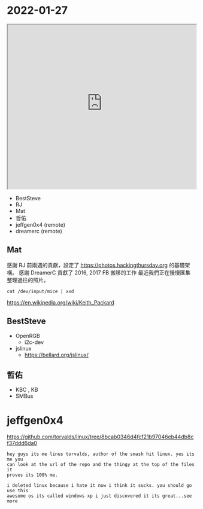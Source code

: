 # 2022-01-27

<iframe src="https://photos.hackingthursday.org/2022-01-27" width="100%" height="440px"></iframe>

- BestSteve
- RJ
- Mat
- 哲佑
- jeffgen0x4 (remote)
- dreamerc (remote)

## Mat

感謝 RJ 前兩週的貢獻，設定了 <https://photos.hackingthursday.org> 的基礎架構。
感謝 DreamerC 貢獻了 2016, 2017 FB 搬移的工作
最近我們正在慢慢匯集整理過往的照片。

```
cat /dev/input/mice | xxd 
```

https://en.wikipedia.org/wiki/Keith_Packard

## BestSteve

- OpenRGB
    - i2c-dev
- jslinux
    - https://bellard.org/jslinux/

## 哲佑

- KBC , KB
- SMBus

# jeffgen0x4 

https://github.com/torvalds/linux/tree/8bcab0346d4fcf21b97046eb44db8cf37ddd6da0

```
hey guys its me linus torvalds, author of the smash hit linux. yes its me you
can look at the url of the repo and the thingy at the top of the files it
proves its 100% me.

i deleted linux because i hate it now i think it sucks. you should go use this
awesome os its called windows xp i just discovered it its great...see more 
```
